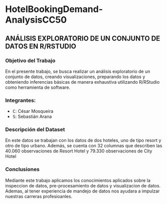 # HotelBookingDemand-AnalysisCC50

## ANÁLISIS EXPLORATORIO DE UN CONJUNTO DE DATOS EN R/RSTUDIO

### Objetivo del Trabajo
En el presente trabajo, se busca realizar un análisis exploratorio de un conjunto de datos, creando visualizaciones, preparando los datos y obteniendo inferencias básicas de manera exhaustiva utilizando R/RStudio como herramienta de software.

### Integrantes:
* <kbd>C</kbd>: César Mosqueira
* <kbd>S</kbd>: Sebastián Arana

### Descripción del Dataset
En este datos se trabajan con los datos de dos hoteles, uno de tipo resort y otro de tipo urbano. Además, se cuenta con  32 columnas que describen las 40.060 observaciones de Resort Hotel y 79.330 observaciones de City Hotel

### Conclusiones
Mediante este trabajo aplicamos los conocimientos aplicados sobre la inspeccion de datos, pre-procesamiento de datos y visualizacion de datos. Ademas, al tener experiencia de mandejo de datos nos ayudara a impulzar nuestras carreras profesioanles.

